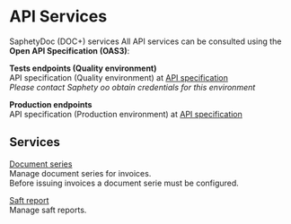 # API Services
SaphetyDoc (DOC+) services
All API services can be consulted using the **Open API Specification (OAS3)**:

**Tests endpoints (Quality environment)**  
API specification (Quality environment) at [API specification](https://doc-server-qa.saphety.com/Doc.WebApi.Services/api/index.html)  
*Please contact Saphety oo obtain credentials for this environment*

**Production endpoints**  
API specification (Production environment) at [API specification](https://doc-server.saphety.com/Doc.WebApi.Services/api/index.html)  


## Services
[Document series](../notebooks/document-series.ipynb)  
Manage document series for invoices.  
Before issuing invoices a document serie must be configured.

[Saft report](../notebooks/saf-t-reports.ipynb)  
Manage saft reports.  
